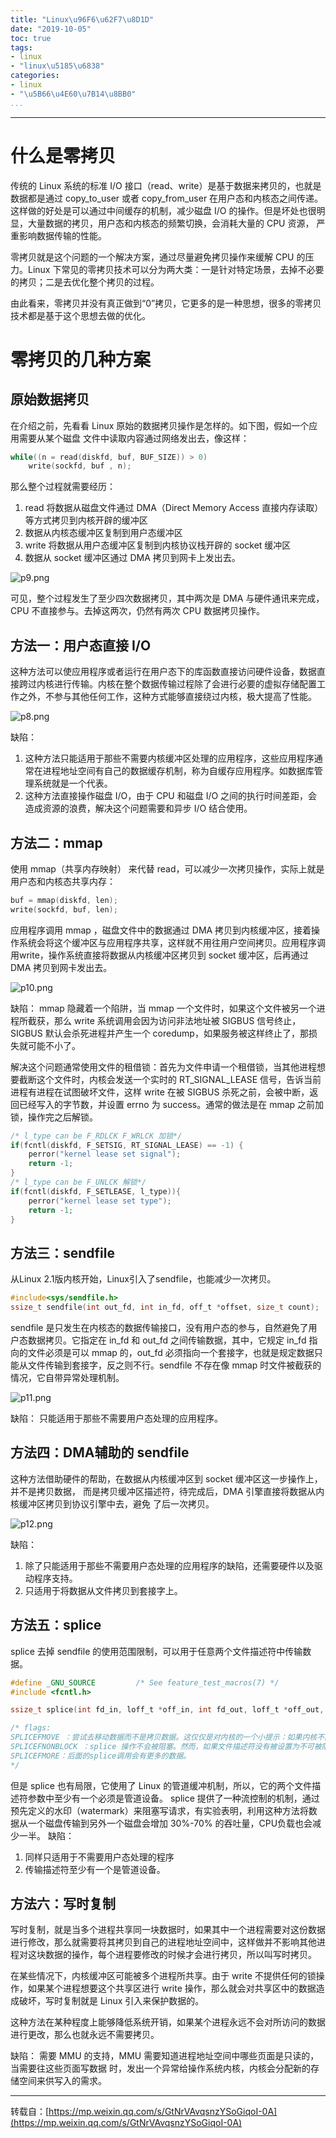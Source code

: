 ```yaml
---
title: "Linux\u96F6\u62F7\u8D1D"
date: "2019-10-05"
toc: true
tags:
- linux
- "linux\u5185\u6838"
categories:
- linux
- "\u5B66\u4E60\u7B14\u8BB0"
...
```

---
# 什么是零拷贝

传统的 Linux 系统的标准 I/O 接口（read、write）是基于数据来拷贝的，也就是数据都是通过 copy_to_user 或者 copy_from_user 在用户态和内核态之间传递。这样做的好处是可以通过中间缓存的机制，减少磁盘 I/O 的操作。但是坏处也很明显，大量数据的拷贝，用户态和内核态的频繁切换，会消耗大量的 CPU 资源， 严重影响数据传输的性能。

零拷贝就是这个问题的一个解决方案，通过尽量避免拷贝操作来缓解 CPU 的压力。Linux 下常见的零拷贝技术可以分为两大类：一是针对特定场景，去掉不必要的拷贝；二是去优化整个拷贝的过程。 

由此看来，零拷贝并没有真正做到“0”拷贝，它更多的是一种思想，很多的零拷贝技术都是基于这个思想去做的优化。

# 零拷贝的几种方案

## 原始数据拷贝

在介绍之前，先看看 Linux 原始的数据拷贝操作是怎样的。如下图，假如一个应用需要从某个磁盘 文件中读取内容通过网络发出去，像这样：

``` c
while((n = read(diskfd, buf, BUF_SIZE)) > 0)
    write(sockfd, buf , n);
```

那么整个过程就需要经历：

1. read 将数据从磁盘文件通过 DMA（Direct Memory Access 直接内存读取） 等方式拷贝到内核开辟的缓冲区
2. 数据从内核态缓冲区复制到用户态缓冲区
3. write 将数据从用户态缓冲区复制到内核协议栈开辟的 socket 缓冲区
4. 数据从 socket 缓冲区通过 DMA 拷贝到网卡上发出去。

![p9.png](../../img/zerocopy/ori.png)

可见，整个过程发生了至少四次数据拷贝，其中两次是 DMA 与硬件通讯来完成，CPU 不直接参与。去掉这两次，仍然有两次 CPU 数据拷贝操作。

## 方法一：用户态直接 I/O

这种方法可以使应用程序或者运行在用户态下的库函数直接访问硬件设备，数据直接跨过内核进行传输。内核在整个数据传输过程除了会进行必要的虚拟存储配置工作之外，不参与其他任何工作，这种方式能够直接绕过内核，极大提高了性能。

![p8.png](../../img/zerocopy/dirio.png)

缺陷：
1. 这种方法只能适用于那些不需要内核缓冲区处理的应用程序，这些应用程序通常在进程地址空间有自己的数据缓存机制，称为自缓存应用程序。如数据库管理系统就是一个代表。
2. 这种方法直接操作磁盘 I/O，由于 CPU 和磁盘 I/O 之间的执行时间差距，会造成资源的浪费，解决这个问题需要和异步 I/O 结合使用。

## 方法二：mmap

使用 mmap（共享内存映射） 来代替 read，可以减少一次拷贝操作，实际上就是用户态和内核态共享内存：

``` c
buf = mmap(diskfd, len);
write(sockfd, buf, len);
```

应用程序调用 mmap ，磁盘文件中的数据通过 DMA 拷贝到内核缓冲区，接着操作系统会将这个缓冲区与应用程序共享，这样就不用往用户空间拷贝。应用程序调用write，操作系统直接将数据从内核缓冲区拷贝到 socket 缓冲区，后再通过 DMA 拷贝到网卡发出去。

![p10.png](../../img/zerocopy/mmap.png)

缺陷：
mmap 隐藏着一个陷阱，当 mmap 一个文件时，如果这个文件被另一个进程所截获，那么 write 系统调用会因为访问非法地址被 SIGBUS 信号终止，SIGBUS 默认会杀死进程并产生一个 coredump，如果服务被这样终止了，那损失就可能不小了。

解决这个问题通常使用文件的租借锁：首先为文件申请一个租借锁，当其他进程想要截断这个文件时，内核会发送一个实时的  RT_SIGNAL_LEASE 信号，告诉当前进程有进程在试图破坏文件，这样 write 在被 SIGBUS 杀死之前，会被中断，返回已经写入的字节数，并设置 errno 为 success。通常的做法是在 mmap 之前加锁，操作完之后解锁。

``` c
/* l_type can be F_RDLCK F_WRLCK 加锁*/
if(fcntl(diskfd, F_SETSIG, RT_SIGNAL_LEASE) == -1) {
    perror("kernel lease set signal");
    return -1;
}
/* l_type can be F_UNLCK 解锁*/
if(fcntl(diskfd, F_SETLEASE, l_type)){
    perror("kernel lease set type");
    return -1;
}
```

## 方法三：sendfile

从Linux 2.1版内核开始，Linux引入了sendfile，也能减少一次拷贝。

``` c
#include<sys/sendfile.h>
ssize_t sendfile(int out_fd, int in_fd, off_t *offset, size_t count);
```

sendfile 是只发生在内核态的数据传输接口，没有用户态的参与，自然避免了用户态数据拷贝。它指定在 in_fd 和 out_fd 之间传输数据，其中，它规定 in_fd 指向的文件必须是可以 mmap 的，out_fd 必须指向一个套接字，也就是规定数据只能从文件传输到套接字，反之则不行。sendfile 不存在像 mmap 时文件被截获的情况，它自带异常处理机制。

![p11.png](../../img/zerocopy/sendfile.png)

缺陷：
只能适用于那些不需要用户态处理的应用程序。

## 方法四：DMA辅助的 sendfile

这种方法借助硬件的帮助，在数据从内核缓冲区到 socket 缓冲区这一步操作上，并不是拷贝数据， 而是拷贝缓冲区描述符，待完成后，DMA 引擎直接将数据从内核缓冲区拷贝到协议引擎中去，避免 了后一次拷贝。

![p12.png](../../img/zerocopy/dmasendfile.png)

缺陷：
1. 除了只能适用于那些不需要用户态处理的应用程序的缺陷，还需要硬件以及驱动程序支持。
2. 只适用于将数据从文件拷贝到套接字上。

## 方法五：splice

splice 去掉 sendfile 的使用范围限制，可以用于任意两个文件描述符中传输数据。

``` c
#define _GNU_SOURCE         /* See feature_test_macros(7) */
#include <fcntl.h>

ssize_t splice(int fd_in, loff_t *off_in, int fd_out, loff_t *off_out, size_t len, unsigned int flags);

/* flags:
SPLICEFMOVE ：尝试去移动数据而不是拷贝数据。这仅仅是对内核的一个小提示：如果内核不能从pipe移动数据或者pipe的缓存不是一个整页面，仍然需要拷贝数据。Linux最初的实现有些问题，所以从2.6.21开始这个选项不起作用，后面的Linux版本应该会实现。
SPLICEFNONBLOCK ：splice 操作不会被阻塞。然而，如果文件描述符没有被设置为不可被阻塞方式的 I/O ，那么调用 splice 有可能仍然被阻塞。
SPLICEFMORE：后面的splice调用会有更多的数据。
*/
```

但是 splice 也有局限，它使用了 Linux 的管道缓冲机制，所以，它的两个文件描述符参数中至少有一个必须是管道设备。
splice 提供了一种流控制的机制，通过预先定义的水印（watermark）来阻塞写请求，有实验表明，利用这种方法将数据从一个磁盘传输到另外一个磁盘会增加 30%-70% 的吞吐量，CPU负载也会减少一半。
缺陷：
1. 同样只适用于不需要用户态处理的程序
2. 传输描述符至少有一个是管道设备。

## 方法六：写时复制

写时复制，就是当多个进程共享同一块数据时，如果其中一个进程需要对这份数据进行修改，那么就需要将其拷贝到自己的进程地址空间中，这样做并不影响其他进程对这块数据的操作，每个进程要修改的时候才会进行拷贝，所以叫写时拷贝。

在某些情况下，内核缓冲区可能被多个进程所共享。由于 write 不提供任何的锁操作，如果某个进程想要这个共享区进行 write 操作，那么就会对共享区中的数据造成破坏，写时复制就是 Linux 引入来保护数据的。

这种方法在某种程度上能够降低系统开销，如果某个进程永远不会对所访问的数据进行更改，那么也就永远不需要拷贝。

缺陷：
需要 MMU 的支持，MMU 需要知道进程地址空间中哪些页面是只读的，当需要往这些页面写数据 时，发出一个异常给操作系统内核，内核会分配新的存储空间来供写入的需求。

* * *


转载自：[https://mp.weixin.qq.com/s/GtNrVAvqsnzYSoGiqoI-0A](https://mp.weixin.qq.com/s/GtNrVAvqsnzYSoGiqoI-0A)